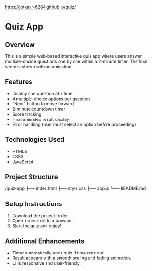 https://jotkaur-6284.github.io/quiz/
# Quiz App

## Overview
This is a simple web-based interactive quiz app where users answer multiple-choice questions one by one within a 2-minute timer. The final score is shown with an animation.

## Features
- Display one question at a time
- 4 multiple-choice options per question
- "Next" button to move forward
- 2-minute countdown timer
- Score tracking
- Final animated result display
- Error handling (user must select an option before proceeding)

## Technologies Used
- HTML5
- CSS3
- JavaScript

## Project Structure
/quiz-app ├── index.html ├── style.css ├── app.js └── README.md


## Setup Instructions
1. Download the project folder.
2. Open `index.html` in a browser.
3. Start the quiz and enjoy!

## Additional Enhancements
- Timer automatically ends quiz if time runs out.
- Result appears with a smooth scaling and fading animation.
- UI is responsive and user-friendly.


